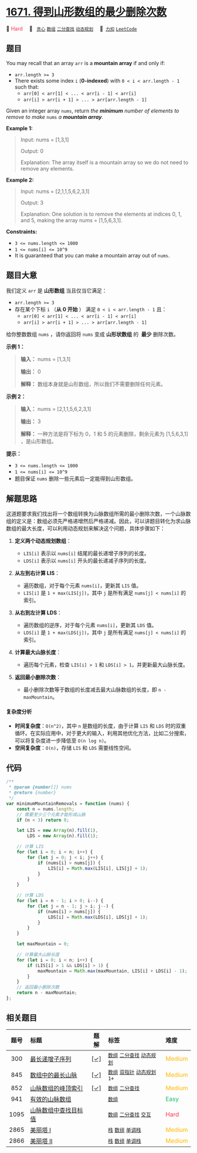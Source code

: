 # [1671. 得到山形数组的最少删除次数](https://2xiao.github.io/leetcode-js/problem/1671.html)

🔴 <font color=#ff334b>Hard</font>&emsp; 🔖&ensp; [`贪心`](/tag/greedy.md) [`数组`](/tag/array.md) [`二分查找`](/tag/binary-search.md) [`动态规划`](/tag/dynamic-programming.md)&emsp; 🔗&ensp;[`力扣`](https://leetcode.cn/problems/minimum-number-of-removals-to-make-mountain-array) [`LeetCode`](https://leetcode.com/problems/minimum-number-of-removals-to-make-mountain-array)

## 题目

You may recall that an array `arr` is a **mountain array** if and only if:

- `arr.length >= 3`
- There exists some index `i` (**0-indexed**) with `0 < i < arr.length - 1` such that:
  - `arr[0] < arr[1] < ... < arr[i - 1] < arr[i]`
  - `arr[i] > arr[i + 1] > ... > arr[arr.length - 1]`

Given an integer array `nums`​​​, return _the **minimum** number of elements to remove to make_ `nums` _a **mountain array**._

**Example 1:**

> Input: nums = [1,3,1]
>
> Output: 0
>
> Explanation: The array itself is a mountain array so we do not need to remove any elements.

**Example 2:**

> Input: nums = [2,1,1,5,6,2,3,1]
>
> Output: 3
>
> Explanation: One solution is to remove the elements at indices 0, 1, and 5, making the array nums = [1,5,6,3,1].

**Constraints:**

- `3 <= nums.length <= 1000`
- `1 <= nums[i] <= 10^9`
- It is guaranteed that you can make a mountain array out of `nums`.

## 题目大意

我们定义 `arr` 是 **山形数组** 当且仅当它满足：

- `arr.length >= 3`
- 存在某个下标 `i` （**从 0 开始** ） 满足 `0 < i < arr.length - 1` 且：
  - `arr[0] < arr[1] < ... < arr[i - 1] < arr[i]`
  - `arr[i] > arr[i + 1] > ... > arr[arr.length - 1]`

给你整数数组 `nums`​ ，请你返回将 `nums` 变成 **山形状数组** 的 ​ **最少** 删除次数。

**示例 1：**

> **输入：** nums = [1,3,1]
>
> **输出：** 0
>
> **解释：** 数组本身就是山形数组，所以我们不需要删除任何元素。

**示例 2：**

> **输入：** nums = [2,1,1,5,6,2,3,1]
>
> **输出：** 3
>
> **解释：** 一种方法是将下标为 0，1 和 5 的元素删除，剩余元素为 [1,5,6,3,1] ，是山形数组。

**提示：**

- `3 <= nums.length <= 1000`
- `1 <= nums[i] <= 10^9`
- 题目保证 `nums` 删除一些元素后一定能得到山形数组。

## 解题思路

这道题要求我们找出将一个数组转换为山脉数组所需的最小删除次数，一个山脉数组的定义是：数组必须先严格递增然后严格递减。因此，可以讲题目转化为求山脉数组的最大长度，可以利用动态规划来解决这个问题，具体步骤如下：

1. **定义两个动态规划数组**：

   - `LIS[i]` 表示以 `nums[i]` 结尾的最长递增子序列的长度。
   - `LDS[i]` 表示以 `nums[i]` 开头的最长递减子序列的长度。

2. **从左到右计算 LIS**：

   - 遍历数组，对于每个元素 `nums[i]`，更新其 `LIS` 值。
   - `LIS[i]` 是 `1 + max(LIS[j])`，其中 `j` 是所有满足 `nums[j] < nums[i]` 的索引。

3. **从右到左计算 LDS**：

   - 遍历数组的逆序，对于每个元素 `nums[i]`，更新其 `LDS` 值。
   - `LDS[i]` 是 `1 + max(LDS[j])`，其中 `j` 是所有满足 `nums[j] < nums[i]` 的索引。

4. **计算最大山脉长度**：

   - 遍历每个元素，检查 `LIS[i] > 1` 和 `LDS[i] > 1`，并更新最大山脉长度。

5. **返回最小删除次数**：
   - 最小删除次数等于数组的长度减去最大山脉数组的长度，即 `n - maxMountain`。

#### 复杂度分析

- **时间复杂度**：`O(n^2)`，其中 `n` 是数组的长度，由于计算 `LIS` 和 `LDS` 时的双重循环。在实际应用中，对于更大的输入，利用其他优化方法，比如二分搜索，可以将复杂度进一步降低至 `O(n log n)`。
- **空间复杂度**：`O(n)`，存储 `LIS` 和 `LDS` 需要线性空间。

## 代码

```javascript
/**
 * @param {number[]} nums
 * @return {number}
 */
var minimumMountainRemovals = function (nums) {
	const n = nums.length;
	// 需要至少三个元素才能形成山脉
	if (n < 3) return 0;

	let LIS = new Array(n).fill(1),
		LDS = new Array(n).fill(1);

	// 计算 LIS
	for (let i = 0; i < n; i++) {
		for (let j = 0; j < i; j++) {
			if (nums[i] > nums[j]) {
				LIS[i] = Math.max(LIS[i], LIS[j] + 1);
			}
		}
	}

	// 计算 LDS
	for (let i = n - 1; i > 0; i--) {
		for (let j = n - 1; j > i; j--) {
			if (nums[i] > nums[j]) {
				LDS[i] = Math.max(LDS[i], LDS[j] + 1);
			}
		}
	}

	let maxMountain = 0;

	// 计算最大山脉长度
	for (let i = 0; i < n; i++) {
		if (LIS[i] > 1 && LDS[i] > 1) {
			maxMountain = Math.max(maxMountain, LIS[i] + LDS[i] - 1);
		}
	}
	// 返回最小删除次数
	return n - maxMountain;
};
```

## 相关题目

<!-- prettier-ignore -->
| 题号 | 标题 | 题解 | 标签 | 难度 |
| :------: | :------ | :------: | :------ | :------ |
| 300 | [最长递增子序列](https://leetcode.com/problems/longest-increasing-subsequence) | [[✓]](/problem/0300.md) |  [`数组`](/tag/array.md) [`二分查找`](/tag/binary-search.md) [`动态规划`](/tag/dynamic-programming.md) | <font color=#ffb800>Medium</font> |
| 845 | [数组中的最长山脉](https://leetcode.com/problems/longest-mountain-in-array) | [[✓]](/problem/0845.md) |  [`数组`](/tag/array.md) [`双指针`](/tag/two-pointers.md) [`动态规划`](/tag/dynamic-programming.md) `1+` | <font color=#ffb800>Medium</font> |
| 852 | [山脉数组的峰顶索引](https://leetcode.com/problems/peak-index-in-a-mountain-array) | [[✓]](/problem/0852.md) |  [`数组`](/tag/array.md) [`二分查找`](/tag/binary-search.md) | <font color=#ffb800>Medium</font> |
| 941 | [有效的山脉数组](https://leetcode.com/problems/valid-mountain-array) |  |  [`数组`](/tag/array.md) | <font color=#15bd66>Easy</font> |
| 1095 | [山脉数组中查找目标值](https://leetcode.com/problems/find-in-mountain-array) |  |  [`数组`](/tag/array.md) [`二分查找`](/tag/binary-search.md) [`交互`](/tag/interactive.md) | <font color=#ff334b>Hard</font> |
| 2865 | [美丽塔 I](https://leetcode.com/problems/beautiful-towers-i) |  |  [`栈`](/tag/stack.md) [`数组`](/tag/array.md) [`单调栈`](/tag/monotonic-stack.md) | <font color=#ffb800>Medium</font> |
| 2866 | [美丽塔 II](https://leetcode.com/problems/beautiful-towers-ii) |  |  [`栈`](/tag/stack.md) [`数组`](/tag/array.md) [`单调栈`](/tag/monotonic-stack.md) | <font color=#ffb800>Medium</font> |